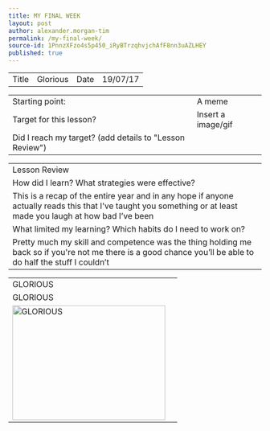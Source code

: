 ```yaml
---
title: MY FINAL WEEK
layout: post
author: alexander.morgan-tim
permalink: /my-final-week/
source-id: 1PnnzXFzo4s5p450_iRyBTrzqhvjchAfF8nn3uAZLHEY
published: true
---
```

<table>
  <tr>
    <td>Title</td>
    <td>Glorious</td>
    <td>Date</td>
    <td>19/07/17</td>
  </tr>
</table>


<table>
  <tr>
    <td>Starting point:</td>
    <td>A meme</td>
  </tr>
  <tr>
    <td>Target for this lesson?</td>
    <td>Insert a image/gif</td>
  </tr>
  <tr>
    <td>Did I reach my target? 
(add details to "Lesson Review")</td>
    <td> </td>
  </tr>
</table>


<table>
  <tr>
    <td>Lesson Review</td>
  </tr>
  <tr>
    <td>How did I learn? What strategies were effective? </td>
  </tr>
  <tr>
    <td>This is a recap of the entire year and in any hope if anyone actually reads this that I've taught you something or at least made you laugh at how bad I’ve been</td>
  </tr>
  <tr>
    <td>What limited my learning? Which habits do I need to work on? </td>
  </tr>
  <tr>
    <td>Pretty much my skill and competence was the thing holding me back so if you're not me there is a good chance you’ll be able to do half the stuff I couldn’t</td>
  </tr>
<table>
  <tr>
  <td>GLORIOUS</td>
  </tr>
  <tr>
    <td>GLORIOUS</td>
  </tr>
    <td>
  
  <img src="https://www.google.co.uk/url?sa=i&rct=j&q=&esrc=s&source=images&cd=&cad=rja&uact=8&ved=0ahUKEwikpePY-JTVAhWIbRQKHYt_AGgQjRwIBw&url=https%3A%2F%2Fwww.tumblr.com%2Ftagged%2F%252Abobby-roode&psig=AFQjCNGLSKhTYlAfPy9u0QaQQK8FfiNyyw&ust=1500539796033163" alt="GLORIOUS" style="width:304px;height:228px;">
  
  <td>
</table>


</table>


